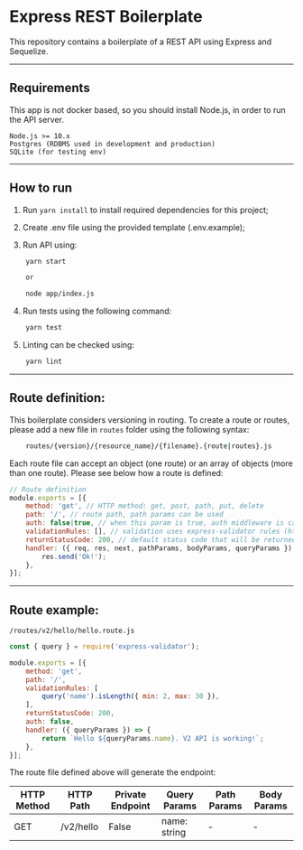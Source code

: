 # Express REST Boilerplate

This repository contains a boilerplate of a REST API using Express and Sequelize.

--------------

## Requirements

This app is not docker based, so you should install Node.js, in order to run the API server.

```
Node.js >= 10.x
Postgres (RDBMS used in development and production)
SQLite (for testing env)
```
--------------
## How to run

1. Run `yarn install` to install required dependencies for this project;

2. Create .env file using the provided template (.env.example);

3. Run API using:
```bash
    yarn start

    or

    node app/index.js
```

4. Run tests using the following command:
```bash
    yarn test
```

5. Linting can be checked using:
```bash
    yarn lint
```
--------------

## Route definition:

This boilerplate considers versioning in routing. To create a route or routes, please add a new file in `routes` folder using the following syntax:
```bash
    routes/{version}/{resource_name}/{filename}.{route|routes}.js
```

Each route file can accept an object (one route) or an array of objects (more than one route). Please see below how a route is defined:
```javascript
// Route definition
module.exports = [{
    method: 'get', // HTTP method: get, post, path, put, delete
    path: '/', // route path, path params can be used
    auth: false|true, // when this param is true, auth middleware is called
    validationRules: [], // validation uses express-validator rules (https://express-validator.github.io/docs/)
    returnStatusCode: 200, // default status code that will be returned when route is called (res.status(<code here>))
    handler: ({ req, res, next, pathParams, bodyParams, queryParams }) => { // route code/logic (should be a controller function)
        res.send('Ok!');
    },
}];
``` 
--------------

## Route example:

`/routes/v2/hello/hello.route.js`

```javascript
const { query } = require('express-validator');

module.exports = [{
    method: 'get',
    path: '/',
    validationRules: [
        query('name').isLength({ min: 2, max: 30 }),
    ],
    returnStatusCode: 200,
    auth: false,
    handler: ({ queryParams }) => {
        return `Hello ${queryParams.name}. V2 API is working!`;
    },
}];
```

The route file defined above will generate the endpoint:

| HTTP Method 	| HTTP Path 	| Private Endpoint 	| Query Params 	| Path Params 	| Body Params 	|
|-------------	|-----------	|------------------	|--------------	|-------------	|-------------	|
| GET         	| /v2/hello 	| False            	| name: string 	| -           	| -           	|
